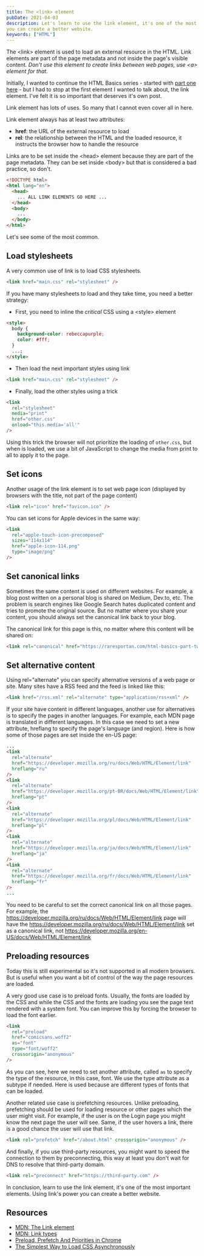 ```yaml
---
title: The <link> element
pubDate: 2021-04-03
description: Let's learn to use the link element, it's one of the most important elements. Using link's power
you can create a better website.
keywords: ["HTML"]
---
```


The &lt;link&gt; element is used to load an external resource in the HTML. Link elements are part of the page metadata and not
inside the page's visible content. _Don't use this element to create links between web pages, use &lt;a&gt; element for that._

Initially, I wanted to continue the HTML Basics series - started with [part one here](https://www.raresportan.com/html-basics-part-one/) -
but I had to stop at the first element I wanted to talk about, the link element. I've felt it is so important
that deserves it's own post.

Link element has lots of uses. So many that I cannot even cover all in here.

Link element always has at least two attributes:

- **href**: the URL of the external resource to load
- **rel**: the relationship between the HTML and the loaded resource, it instructs the browser how to handle the resource

Links are to be set inside the &lt;head&gt; element because they are part of the page metadata.
They can be set inside &lt;body&gt; but that is considered a bad practice, so don't.

```html
<!DOCTYPE html>
<html lang="en">
  <head>
    ... ALL LINK ELEMENTS GO HERE ...
  </head>
  <body>
    ...
  </body>
</html>
```

Let's see some of the most common.

## Load stylesheets

A very common use of link is to load CSS stylesheets.

```html
<link href="main.css" rel="stylesheet" />
```

If you have many stylesheets to load and they take time, you need a better strategy:

- First, you need to inline the _critical_ CSS using a &lt;style&gt; element

```html
<style>
  body {
    background-color: rebeccapurple;
    color: #fff;
  }
  ...;
</style>
```

- Then load the next important styles using link

```html
<link href="main.css" rel="stylesheet" />
```

- Finally, load the other styles using a trick

```html
<link
  rel="stylesheet"
  media="print"
  href="other.css"
  onload="this.media='all'"
/>
```

Using this trick the browser will not prioritize the loading of `other.css`, but when is loaded,
we use a bit of JavaScript to change the media from print to all to apply it to the page.

## Set icons

Another usage of the link element is to set web page icon (displayed by browsers with the title, not part of the page content)

```html
<link rel="icon" href="favicon.ico" />
```

You can set icons for Apple devices in the same way:

```html
<link
  rel="apple-touch-icon-precomposed"
  sizes="114x114"
  href="apple-icon-114.png"
  type="image/png"
/>
```

## Set canonical links

Sometimes the same content is used on different websites. For example, a blog post written on a personal blog is shared on Medium, Dev.to, etc. The problem is search engines like Google Search hates duplicated content and tries to promote the original source. But no matter where you share your content, you should always set the canonical link back to your blog.

The canonical link for this page is this, no matter where this content will be shared on:

```html
<link rel="canonical" href="https://raresportan.com/html-basics-part-two/" />
```

## Set alternative content

Using rel="alternate" you can specify alternative versions of a web page or site.
Many sites have a RSS feed and the feed is linked like this:

```html
<link href="/rss.xml" rel="alternate" type="application/rss+xml" />
```

If your site have content in different languages, another use for alternatives is to specify the pages in another languages.
For example, each MDN page is translated in different languages. In this case we need to set a new attribute, hreflang to specify the page's language (and region).
Here is how some of those pages are set inside the en-US page:

```html
...
<link
  rel="alternate"
  href="https://developer.mozilla.org/ru/docs/Web/HTML/Element/link"
  hreflang="ru"
/>
<link
  rel="alternate"
  href="https://developer.mozilla.org/pt-BR/docs/Web/HTML/Element/link"
  hreflang="pt"
/>
<link
  rel="alternate"
  href="https://developer.mozilla.org/pl/docs/Web/HTML/Element/link"
  hreflang="pl"
/>
<link
  rel="alternate"
  href="https://developer.mozilla.org/ja/docs/Web/HTML/Element/link"
  hreflang="ja"
/>
<link
  rel="alternate"
  href="https://developer.mozilla.org/fr/docs/Web/HTML/Element/link"
  hreflang="fr"
/>
...
```

You need to be careful to set the correct canonical link on all those pages. For example, the https://developer.mozilla.org/ru/docs/Web/HTML/Element/link page
will have the https://developer.mozilla.org/ru/docs/Web/HTML/Element/link set as a canonical link, not https://developer.mozilla.org/en-US/docs/Web/HTML/Element/link

## Preloading resources

Today this is still experimental so it's not supported in all modern browsers. But is useful when you want a bit of control of the way the page resources are loaded.

A very good use case is to preload fonts. Usually, the fonts are loaded by the CSS and while the CSS and the fonts are loading you see the page text rendered with a system font. You can improve this by forcing the browser to load the font earlier.

```html
<link
  rel="preload"
  href="comicsans.woff2"
  as="font"
  type="font/woff2"
  crossorigin="anonymous"
/>
```

As you can see, here we need to set another attribute, called `as` to specify the type of the resource, in this case, font.
We use the type attribute as a subtype if needed. Here is used because are different types of fonts that can be loaded.

Another related use case is prefetching resources. Unlike preloading, prefetching should be used for loading resource or other pages which the user might visit. For example, if the user is on the Login page you might know the next page the user will see. Same, if the user hovers a link, there is a good chance the user will use that link.

```html
<link rel="prefetch" href="/about.html" crossorigin="anonymous" />
```

And finally, if you use third-party resources, you might want to speed the connection to them by preconnecting,
this way at least you don't wait for DNS to resolve that third-party domain.

```html
<link rel="preconnect" href="https://third-party.com" />
```

In conclusion, learn to use the link element, it's one of the most important elements. Using link's power
you can create a better website.

## Resources

- [MDN: The Link element](https://developer.mozilla.org/en-US/docs/Web/HTML/Element/link)
- [MDN: Link types](https://developer.mozilla.org/en-US/docs/Web/HTML/Link_types)
- [Preload, Prefetch And Priorities in Chrome](https://medium.com/reloading/preload-prefetch-and-priorities-in-chrome-776165961bbf)
- [The Simplest Way to Load CSS Asynchronously](https://www.filamentgroup.com/lab/load-css-simpler/)
